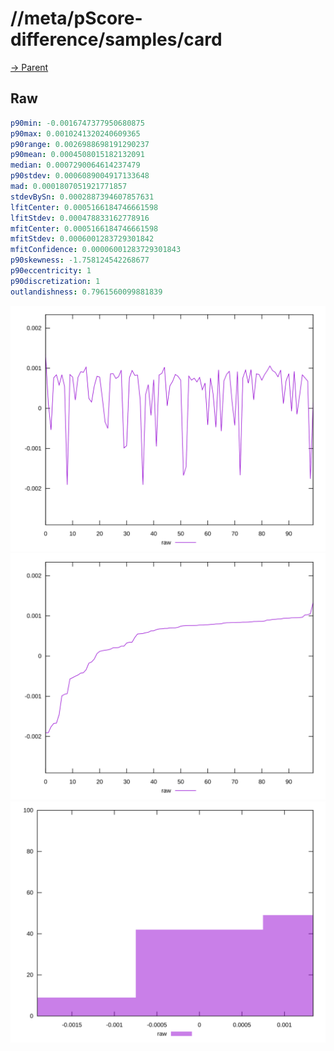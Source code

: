 
# //meta/pScore-difference/samples/card

[→ Parent](../..)


## Raw


```yaml
p90min: -0.0016747377950680875
p90max: 0.0010241320240609365
p90range: 0.0026988698191290237
p90mean: 0.0004508015182132091
median: 0.0007290064614237479
p90stdev: 0.0006089004917133648
mad: 0.0001807051921771857
stdevBySn: 0.0002887394607857631
lfitCenter: 0.0005166184746661598
lfitStdev: 0.000478833162778916
mfitCenter: 0.0005166184746661598
mfitStdev: 0.0006001283729301842
mfitConfidence: 0.00006001283729301843
p90skewness: -1.758124542268677
p90eccentricity: 1
p90discretization: 1
outlandishness: 0.7961560099881839

```

![PLOT: raw-values](./raw/values.svg)![PLOT: raw-sorted](./raw/sorted.svg)![PLOT: raw-histogram](./raw/histogram.svg)